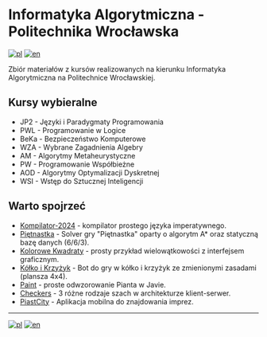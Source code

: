 # Informatyka Algorytmiczna - Politechnika Wrocławska
[![pl](https://img.shields.io/badge/lang-pl-red.svg)](README.md)
[![en](https://img.shields.io/badge/lang-en-green.svg)](README.en.md)

Zbiór materiałów z kursów realizowanych na kierunku Informatyka Algorytmiczna na Politechnice Wrocławskiej. 

## Kursy wybieralne
- JP2 - Języki i Paradygmaty Programowania
- PWL - Programowanie w Logice
- BeKa - Bezpieczeństwo Komputerowe
- WZA - Wybrane Zagadnienia Algebry
- AM - Algorytmy Metaheurystyczne
- PW - Programowanie Współbieżne
- AOD - Algorytmy Optymalizacji Dyskretnej
- WSI - Wstęp do Sztucznej Inteligencji
## Warto spojrzeć
* [Kompilator-2024](https://github.com/KiwiGrenade/compiler-2024) - kompilator prostego języka imperatywnego.
* [Piętnastka](https://github.com/KiwiGrenade/15Puzzle) - Solver gry "Piętnastka" oparty o algorytm A* oraz statyczną bazę danych (6/6/3). 
* [Kolorowe Kwadraty](https://github.com/KiwiGrenade/color-changing-tiles) - prosty przykład wielowątkowości z interfejsem graficznym.
* [Kółko i Krzyżyk](https://github.com/KiwiGrenade/ATTCB) - Bot do gry w kółko i krzyżyk ze zmienionymi zasadami (plansza 4x4).
* [Paint](https://github.com/KiwiGrenade/Paint) - proste odwzorowanie Pianta w Javie.
* [Checkers](https://github.com/KiwiGrenade/Checkers) - 3 różne rodzaje szach w architekturze klient-serwer.
* [PiastCity](https://github.com/suchyGracz/PiastCity) - Aplikacja mobilna do znajdowania imprez. 
---
[![pl](https://img.shields.io/badge/lang-pl-red.svg)](README.md)
[![en](https://img.shields.io/badge/lang-en-green.svg)](README.en.md)
